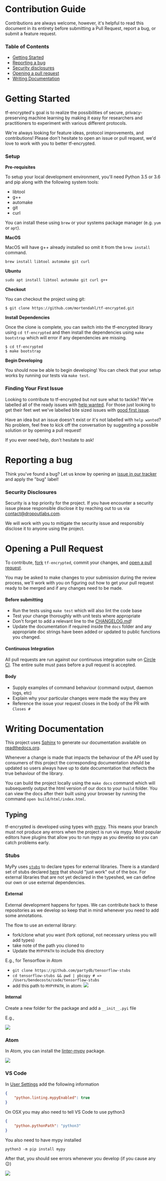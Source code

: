 # Contribution Guide

Contributions are always welcome, however, it's helpful to read this document
in its entirety before submitting a Pull Request, report a bug, or submit a
feature request.

### Table of Contents

- [Getting Started](#getting-started)
- [Reporting a bug](#reporting-a-bug)
 - [Security disclosures](#security-disclosures)
- [Opening a pull request](#opening-a-pull-request)
- [Writing Documentation](#writing-documentation)

# Getting Started

tf-encrypted's goal is to realize the possibilities of secure,
privacy-preserving machine learning by making it easy for researchers and
practitioners to experiment with various different protocols.

We're always looking for feature ideas, protocol improvements, and
contributions! Please don't hesitate to open an issue or pull request, we'd
love to work with you to better tf-encrypted.

### Setup

**Pre-requisites**

To setup your local development environment, you'll need Python 3.5 or 3.6 and pip along with the following system tools:

- libtool
- g++
- automake
- git
- curl

You can install these using `brew` or your systems package manager (e.g. `yum` or `apt`).

**MacOS**

MacOS will have g++ already installed so omit it from the `brew install` command.

```
brew install libtool automake git curl
```

**Ubuntu**

```
sudo apt install libtool automake git curl g++
```

**Checkout**

You can checkout the project using git:

```
$ git clone https://github.com/mortendahl/tf-encrypted.git
```

**Install Dependencies**

Once the clone is complete, you can switch into the tf-encrypted library using `cd tf-encrypted` and then install the dependencies using `make bootstrap` which will error if any dependencies are missing.

```
$ cd tf-encrypted
$ make bootstrap
```

**Begin Developing**

You should now be able to begin developing! You can check that your setup works by running our tests via `make test`.

### Finding Your First Issue

Looking to contribute to tf-encrypted but not sure what to tackle? We've labelled all of the ready issues with [help wanted](https://github.com/mortendahl/tf-encrypted/labels/help%20wanted). For those just looking to get their feet wet we've labelled bite sized issues with [good first issue](https://github.com/mortendahl/tf-encrypted/labels/good%20first%20issue).

Have an idea but an issue doesn't exist or it's not labelled with `help wanted`? No problem, feel free to kick off the conversation by suggesting a possible solution or by opening a pull request!

If you ever need help, don't hesitate to ask!

# Reporting a bug

Think you've found a bug? Let us know by opening an [issue in our tracker](https://github.com/mortendahl/tf-encrypted/issues) and apply the "bug" label!

### Security Disclosures

Security is a top priority for the project. If you have encounter a security
issue please responsible disclose it by reaching out to us via
[contact@dropoutlabs.com](mailto:contact@dropoutlabs.com).

We will work with you to mitigate the security issue and responsibly disclose
it to anyone using the project.

# Opening a Pull Request

To contribute, [fork](https://help.github.com/articles/fork-a-repo/) `tf-encrypted`, commit your changes, and [open a pull request](https://help.github.com/articles/using-pull-requests/).

You may be asked to make changes to your submission during the review process, we'll work with you on figuring out how to get your pull request ready to be merged and if any changes need to be made.

#### Before submitting

- Run the tests using `make test` which will also lint the code base
- Test your change thoroughly with unit tests where appropriate
- Don't forget to add a relevant line to the [CHANGELOG.md](../CHANGELOG.md)!
- Update the documentation if required inside the `docs` folder and any appropriate doc strings have been added or updated to public functions you changed.

#### Continuous Integration

All pull requests are run against our continuous integration suite on [Circle CI](https://circleci.com/gh/mortendahl/workflows/tf-encrypted). The entire suite must pass before a pull request is accepted.

#### Body

- Supply examples of command behaviour (command output, daemon logs, etc)
- Explain why your particular changes were made the way they are
- Reference the issue your request closes in the body of the PR with `Closes #`

# Writing Documentation

This project uses [Sphinx](http://www.sphinx-doc.org/en/master/) to generate our documentation available on [readthedocs.org](https://tf-encrypted.readthedocs.io/en/latest/index.html).

Whenever a change is made that impacts the behaviour of the API used by
consumers of this project the corresponding documentation should be updated so
users always have up to date documentation that reflects the true behaviour of
the library.

You can build the project locally using the `make docs` command which will
subsequently output the html version of our docs to your `build` folder. You
can view the docs after their built using your browser by running the command
`open build/html/index.html`.

## Typing

tf-encrypted is developed using types with [mypy](http://mypy-lang.org/).
This means your branch must not produce any errors when the project is run via mypy.
Most popular editors have plugins that allow you to run mypy as you develop so you
can catch problems early.


### Stubs

MyPy uses [`stubs`](http://mypy.readthedocs.io/en/latest/stubs.html#stub-files) to declare
types for external libraries.  There is a standard set of stubs declared [here](https://github.com/python/typeshed)
that should "just work" out of the box.  For external libraries that are not yet
declared in the typeshed, we can define our own or use external dependencies.


#### External

External development happens for types.  We can contribute back to these repositories
as we develop so keep that in mind whenever you need to add some annotations.

The flow to use an external library:
  - fork/clone what you want (fork optional, not necessary unless you will add types)
  - take note of the path you cloned to
  - Update the `MYPYPATH` to include this directory

E.g., for Tensorflow in Atom
  - `git clone https://github.com/partydb/tensorflow-stubs`
  - `cd tensorflow-stubs && pwd | pbcopy # => /Users/bendecoste/code/tensorflow-stubs`
  - add this path to `MYPYPATH`, in atom:
  ![](../img/mypy-external-stub.png)

#### Internal

Create a new folder for the package and add a `__init__.pyi` file

E.g.,

![](../img/mypy-internal-stub.png)

### Atom

In Atom, you can install the [linter-mypy](https://atom.io/packages/linter-mypy) package.

![](../img/invalid-type-atom.png)

### VS Code

In [User Settings](https://code.visualstudio.com/docs/getstarted/settings) add the following information

```json
{
    "python.linting.mypyEnabled": true
}
```

On OSX you may also need to tell VS Code to use python3

```json
{
    "python.pythonPath": "python3"
}
```

You also need to have mypy installed

```
python3 -m pip install mypy
```

After that, you should see errors whenever you develop (if you cause any 😉)

![](../img/invalid-type-vscode.png)
